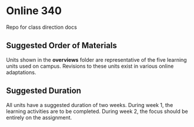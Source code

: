 # Online 340
Repo for class direction docs

## Suggested Order of Materials
Units shown in the **overviews** folder are representative of the five learning units used on campus. Revisions to these units exist in various online adaptations.

## Suggested Duration
All units have a suggested duration of two weeks. During week 1, the learning activities are to be completed. During week 2, the focus should be entirely on the assignment.

